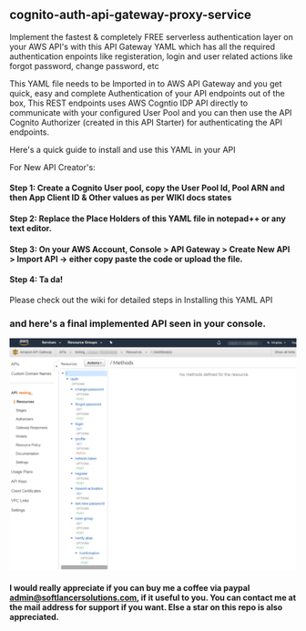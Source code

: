## cognito-auth-api-gateway-proxy-service

Implement the fastest & completely FREE serverless authentication layer on your AWS API's with this API Gateway YAML which has all the required authentication enpoints like registeration, login and user related actions like forgot password, change password, etc

This YAML file needs to be Imported in to AWS API Gateway and you get quick, easy and complete Authentication of your API endpoints out of the box, This REST endpoints uses AWS Cogntio IDP API directly to communicate with your configured User Pool and you can then use the API Cognito Authorizer (created in this API Starter) for authenticating the API endpoints.

Here's a quick guide to install and use this YAML in your API

For New API Creator's:
#### Step 1: Create a Cognito User pool, copy the User Pool Id, Pool ARN and then App Client ID & Other values as per WIKI docs states
#### Step 2: Replace the Place Holders of this YAML file in notepad++ or any text editor.
#### Step 3: On your AWS Account, Console > API Gateway > Create New API > Import API -> either copy paste the code or upload the file.
#### Step 4: Ta da!

Please check out the wiki for detailed steps in Installing this YAML API

### and here's a final implemented API seen in your console.
![Final Output](https://github.com/mac10046/cognito-auth-api-gateway-proxy-service/blob/master/setup-images/final-output.png)



#### I would really appreciate if you can buy me a coffee via paypal admin@softlancersolutions.com, if it useful to you. You can contact me at the mail address for support if you want. Else a star on this repo is also appreciated.
